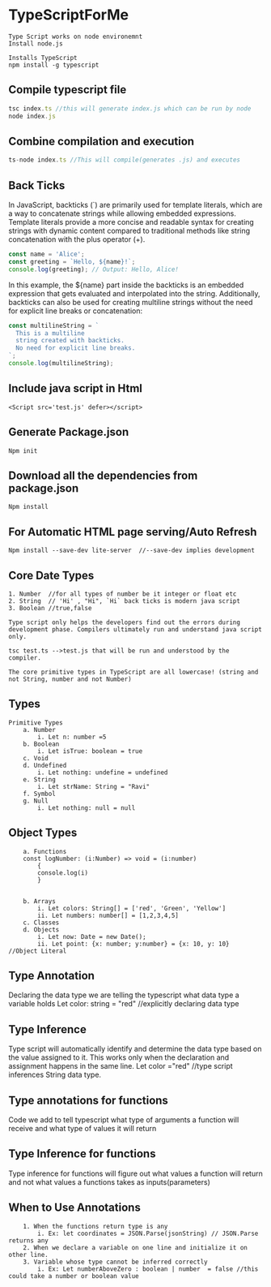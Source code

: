 # TypeScriptForMe
    Type Script works on node environemnt
    Install node.js

    Installs TypeScript
    npm install -g typescript 
## Compile typescript file 
```typescript
tsc index.ts //this will generate index.js which can be run by node
node index.js
```
## Combine compilation and execution
```typescript
ts-node index.ts //This will compile(generates .js) and executes
```
## Back Ticks
In JavaScript, backticks (`) are primarily used for template literals, which are a way to concatenate strings while allowing embedded expressions. Template literals provide a more concise and readable syntax for creating strings with dynamic content compared to traditional methods like string concatenation with the plus operator (+).
```javascript
const name = 'Alice';
const greeting = `Hello, ${name}!`;
console.log(greeting); // Output: Hello, Alice!
```
In this example, the ${name} part inside the backticks is an embedded expression that gets evaluated and interpolated into the string.
Additionally, backticks can also be used for creating multiline strings without the need for explicit line breaks or concatenation:
```javascript
const multilineString = `
  This is a multiline
  string created with backticks.
  No need for explicit line breaks.
`;
console.log(multilineString);
```
     
## Include java script in Html
    <Script src='test.js' defer></script> 

## Generate Package.json
    Npm init

## Download all the dependencies from package.json
    Npm install

## For Automatic HTML page serving/Auto Refresh

    Npm install --save-dev lite-server  //--save-dev implies development

## Core Date Types
	1. Number  //for all types of number be it integer or float etc
	2. String  // 'Hi' , "Hi", `Hi` back ticks is modern java script 
	3. Boolean //true,false

    Type script only helps the developers find out the errors during development phase. Compilers ultimately run and understand java script only.

    tsc test.ts -->test.js that will be run and understood by the compiler.

    The core primitive types in TypeScript are all lowercase! (string and not String, number and not Number)

## Types
	Primitive Types
		a. Number
			i. Let n: number =5
		b. Boolean
			i. Let isTrue: boolean = true
		c. Void
		d. Undefined
			i. Let nothing: undefine = undefined
		e. String 
			i. Let strName: String = "Ravi"
		f. Symbol
		g. Null
			i. Let nothing: null = null 
		
## Object Types
		a. Functions
  		const logNumber: (i:Number) => void = (i:number)
     		{
			console.log(i)
    		}
     			
     
		b. Arrays
			i. Let colors: String[] = ['red', 'Green', 'Yellow']
			ii. Let numbers: number[] = [1,2,3,4,5]
		c. Classes
		d. Objects
			i. Let now: Date = new Date();
			ii. Let point: {x: number; y:number} = {x: 10, y: 10}  //Object Literal
## Type Annotation 
Declaring the data type we are telling the typescript what data type a variable holds
Let color: string = "red" //explicitly declaring data type
## Type Inference 
Type script will automatically identify and determine the data type based on the value assigned to it. This works only when the declaration and assignment happens in the same line.
Let color ="red" //type script inferences String data type. 
## Type annotations for functions
Code we add to tell typescript what type of arguments a function will receive and what type of values it will return
## Type Inference for functions
Type inference for functions will figure out what values a function will return and not what values a functions takes as inputs(parameters)

## When to Use Annotations
		1. When the functions return type is any
			i. Ex: let coordinates = JSON.Parse(jsonString) // JSON.Parse returns any
		2. When we declare a variable on one line and initialize it on other line.
		3. Variable whose type cannot be inferred correctly 
			i. Ex: Let numberAboveZero : boolean | number  = false //this could take a number or boolean value
